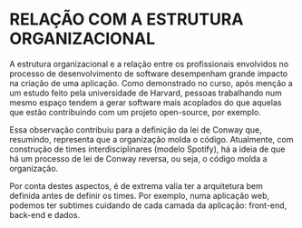 # RELAÇÃO COM A ESTRUTURA ORGANIZACIONAL

A estrutura organizacional e a relação entre os profissionais envolvidos no processo de desenvolvimento de software desempenham grande impacto na criação de uma aplicação. Como demonstrado no curso, após menção a um estudo feito pela universidade de Harvard, pessoas trabalhando num mesmo espaço tendem a gerar software mais acoplados do que aquelas que estão contribuindo com um projeto open-source, por exemplo.

Essa observação contribuiu para a definição da lei de Conway que, resumindo, representa que a organização molda o código. Atualmente, com construção de times interdisciplinares (modelo Spotify), há a ideia de que há um processo de lei de Conway reversa, ou seja, o código molda a organização.

Por conta destes aspectos, é de extrema valia ter a arquitetura bem definida antes de definir os times. Por exemplo, numa aplicação web, podemos ter subtimes cuidando de cada camada da aplicação: front-end, back-end e dados.
